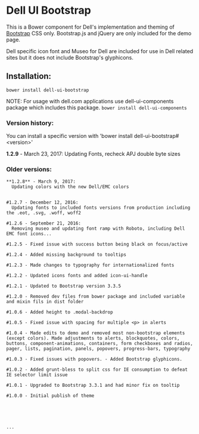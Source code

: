 # Dell UI Bootstrap

This is a Bower component for Dell's implementation and theming of [Bootstrap](http://getbootstrap.com/) CSS only.
Bootstrap.js and jQuery are only included for the demo page.

Dell specific icon font and Museo for Dell are included for use in Dell related sites but it does not include Bootstrap's glyphicons.

## Installation:

`bower install dell-ui-bootstrap`

NOTE: For usage with dell.com applications use dell-ui-components package which includes this package. `bower install dell-ui-components`

### Version history:
You can install a specific version with 'bower install dell-ui-bootstrap#&lt;version&gt;'

**1.2.9** - March 23, 2017:
  Updating Fonts, recheck APJ double byte sizes

### Older versions:

```
**1.2.8** - March 9, 2017:
  Updating colors with the new Dell/EMC colors


#1.2.7 - December 12, 2016:
  Updating fonts to included fonts versions from production including the .eot, .svg, .woff, woff2

#1.2.6 - September 21, 2016:
  Removing museo and updating font ramp with Roboto, including Dell EMC font icons...

#1.2.5 - Fixed issue with success button being black on focus/active

#1.2.4 - Added missing background to tooltips

#1.2.3 - Made changes to typography for internationalized fonts

#1.2.2 - Updated icons fonts and added icon-ui-handle

#1.2.1 - Updated to Bootstrap version 3.3.5

#1.2.0 - Removed dev files from bower package and included variable and mixin fils in dist folder

#1.0.6 - Added height to .modal-backdrop

#1.0.5 - Fixed issue with spacing for multiple <p> in alerts

#1.0.4 - Made edits to demo and removed most non-bootstrap elements (except colors). Made adjustments to alerts, blockquotes, colors, buttons, component-animations, containers, form checkboxes and radios, pager, lists, pagination, panels, popovers, progress-bars, typography

#1.0.3 - Fixed issues with popovers. - Added Bootstrap glyphicons.

#1.0.2 - Added grunt-bless to split css for IE consumption to defeat IE selector limit issue

#1.0.1 - Upgraded to Bootstrap 3.3.1 and had minor fix on tooltip

#1.0.0 - Initial publish of theme





...
```
